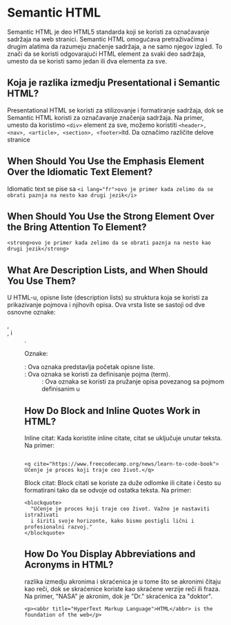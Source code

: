# Semantic HTML

Semantic HTML je deo HTML5 standarda koji se koristi za označavanje sadržaja na
web stranici. Semantic HTML omogućava pretraživačima i drugim alatima da
razumeju značenje sadržaja, a ne samo njegov izgled. To znači da se koristi
odgovarajući HTML element za svaki deo sadržaja, umesto da se koristi samo
jedan ili dva elementa za sve.

## Koja je razlika izmedju Presentational i Semantic HTML?

Presentational HTML se koristi za stilizovanje i formatiranje sadržaja, dok se
Semantic HTML koristi za označavanje značenja sadržaja. Na primer, umesto da
koristimo `<div>` element za sve, možemo koristiti
`<header>, <nav>, <article>, <section>, <footer>`itd.
Da označimo različite delove stranice

## When Should You Use the Emphasis Element Over the Idiomatic Text Element?

Idiomatic text se pise sa `<i lang="fr">ovo je primer kada zelimo da se
obrati paznja na nesto kao drugi jezik</i>`

## When Should You Use the Strong Element Over the Bring Attention To Element?

`<strong>ovo je primer kada zelimo da se obrati paznja na nesto kao drugi jezik</strong>`

## What Are Description Lists, and When Should You Use Them?

U HTML-u, opisne liste (description lists) su struktura koja se koristi za
prikazivanje pojmova i njihovih opisa. Ova vrsta liste se sastoji od dve
osnovne oznake: <dl>, <dt>, i <dd>.

Oznake:

<dl>: Ova oznaka predstavlja početak opisne liste.

<dt>: Ova oznaka se koristi za definisanje pojma (term).

<dd>: Ova oznaka se koristi za pružanje opisa povezanog sa pojmom
definisanim u <dt>

## How Do Block and Inline Quotes Work in HTML?

Inline citat:
Kada koristite inline citate, citat se uključuje unutar teksta. Na primer:

```

<q cite="https://www.freecodecamp.org/news/learn-to-code-book">
Učenje je proces koji traje ceo život.</q>
```

Block citat:
Block citati se koriste za duže odlomke ili citate i često su formatirani
tako da se odvoje od ostatka teksta. Na primer:

```
<blockquote>
  "Učenje je proces koji traje ceo život. Važno je nastaviti istraživati
  i širiti svoje horizonte, kako bismo postigli lični i profesionalni razvoj."
</blockquote>
```

## How Do You Display Abbreviations and Acronyms in HTML?

razlika izmedju akronima i skraćenica je u tome što se akronimi čitaju kao reči, dok se skraćenice koriste kao skraćene verzije reči ili fraza. Na primer, "NASA" je akronim, dok je "Dr." skraćenica za "doktor".

```
<p><abbr title="HyperText Markup Language">HTML</abbr> is the foundation of the web</p>
```
